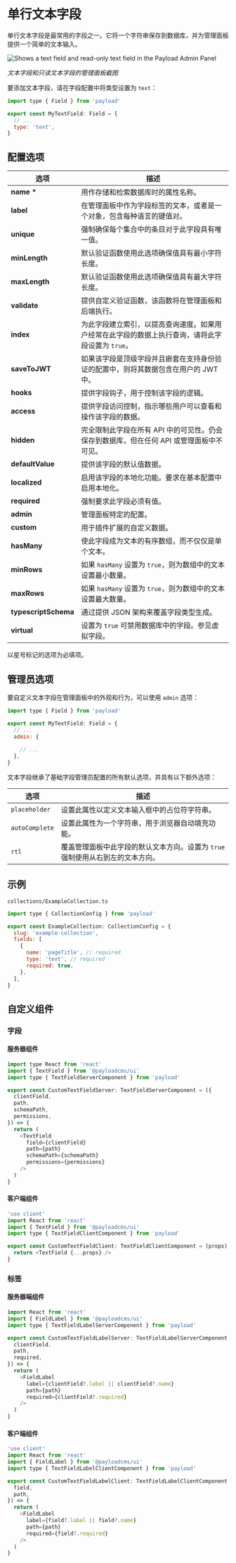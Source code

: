 # 单行文本字段

单行文本字段是最常用的字段之一。它将一个字符串保存到数据库，并为管理面板提供一个简单的文本输入。

![Shows a text field and read-only text field in the Payload Admin Panel](https://payloadcms.com/images/docs/fields/text.png)

*文本字段和只读文本字段的管理面板截图*



要添加文本字段，请在字段配置中将类型设置为 `text`：

```javascript
import type { Field } from 'payload'

export const MyTextField: Field = {
  // ...
  type: 'text', 
}
```

## 配置选项

| 选项                 | 描述                                                         |
| -------------------- | ------------------------------------------------------------ |
| **name \***          | 用作存储和检索数据库时的属性名称。                           |
| **label**            | 在管理面板中作为字段标签的文本，或者是一个对象，包含每种语言的键值对。 |
| **unique**           | 强制确保每个集合中的条目对于此字段具有唯一值。               |
| **minLength**        | 默认验证函数使用此选项确保值具有最小字符长度。               |
| **maxLength**        | 默认验证函数使用此选项确保值具有最大字符长度。               |
| **validate**         | 提供自定义验证函数，该函数将在管理面板和后端执行。           |
| **index**            | 为此字段建立索引，以提高查询速度。如果用户经常在此字段的数据上执行查询，请将此字段设置为 `true`。 |
| **saveToJWT**        | 如果该字段是顶级字段并且嵌套在支持身份验证的配置中，则将其数据包含在用户的 JWT 中。 |
| **hooks**            | 提供字段钩子，用于控制该字段的逻辑。                         |
| **access**           | 提供字段访问控制，指示哪些用户可以查看和操作该字段的数据。   |
| **hidden**           | 完全限制此字段在所有 API 中的可见性。仍会保存到数据库，但在任何 API 或管理面板中不可见。 |
| **defaultValue**     | 提供该字段的默认值数据。                                     |
| **localized**        | 启用该字段的本地化功能。要求在基本配置中启用本地化。         |
| **required**         | 强制要求此字段必须有值。                                     |
| **admin**            | 管理面板特定的配置。                                         |
| **custom**           | 用于插件扩展的自定义数据。                                   |
| **hasMany**          | 使此字段成为文本的有序数组，而不仅仅是单个文本。             |
| **minRows**          | 如果 `hasMany` 设置为 `true`，则为数组中的文本设置最小数量。 |
| **maxRows**          | 如果 `hasMany` 设置为 `true`，则为数组中的文本设置最大数量。 |
| **typescriptSchema** | 通过提供 JSON 架构来覆盖字段类型生成。                       |
| **virtual**          | 设置为 `true` 可禁用数据库中的字段。参见虚拟字段。           |

以星号标记的选项为必填项。

## 管理员选项

要自定义文本字段在管理面板中的外观和行为，可以使用 `admin` 选项：

```javascript
import type { Field } from 'payload'

export const MyTextField: Field = {
  // ...
  admin: {
    
    // ...
  },
}
```

文本字段继承了基础字段管理员配置的所有默认选项，并具有以下额外选项：

| 选项           | 描述                                                         |
| -------------- | ------------------------------------------------------------ |
| `placeholder`  | 设置此属性以定义文本输入框中的占位符字符串。                 |
| `autoComplete` | 设置此属性为一个字符串，用于浏览器自动填充功能。             |
| `rtl`          | 覆盖管理面板中此字段的默认文本方向。设置为 `true` 强制使用从右到左的文本方向。 |

## 示例

`collections/ExampleCollection.ts`

```javascript
import type { CollectionConfig } from 'payload'

export const ExampleCollection: CollectionConfig = {
  slug: 'example-collection',
  fields: [
    {
      name: 'pageTitle', // required
      type: 'text', // required
      required: true,
    },
  ],
}
```

## 自定义组件

### 字段

#### 服务器组件

```javascript
import type React from 'react'
import { TextField } from '@payloadcms/ui'
import type { TextFieldServerComponent } from 'payload'

export const CustomTextFieldServer: TextFieldServerComponent = ({
  clientField,
  path,
  schemaPath,
  permissions,
}) => {
  return (
    <TextField
      field={clientField}
      path={path}
      schemaPath={schemaPath}
      permissions={permissions}
    />
  )
}
```

#### 客户端组件

```javascript
'use client'
import React from 'react'
import { TextField } from '@payloadcms/ui'
import type { TextFieldClientComponent } from 'payload'

export const CustomTextFieldClient: TextFieldClientComponent = (props) => {
  return <TextField {...props} />
}
```

### 标签

#### 服务器端组件

```javascript
import React from 'react'
import { FieldLabel } from '@payloadcms/ui'
import type { TextFieldLabelServerComponent } from 'payload'

export const CustomTextFieldLabelServer: TextFieldLabelServerComponent = ({
  clientField,
  path,
  required,
}) => {
  return (
    <FieldLabel
      label={clientField?.label || clientField?.name}
      path={path}
      required={clientField?.required}
    />
  )
}
```

#### 客户端组件

```javascript
'use client'
import React from 'react'
import { FieldLabel } from '@payloadcms/ui'
import type { TextFieldLabelClientComponent } from 'payload'

export const CustomTextFieldLabelClient: TextFieldLabelClientComponent = ({
  field,
  path,
}) => {
  return (
    <FieldLabel
      label={field?.label || field?.name}
      path={path}
      required={field?.required}
    />
  )
}
```

